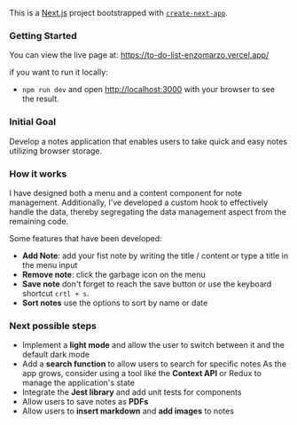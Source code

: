 This is a [Next.js](https://nextjs.org/) project bootstrapped with [`create-next-app`](https://github.com/vercel/next.js/tree/canary/packages/create-next-app).

### Getting Started

You can view the live page at: https://to-do-list-enzomarzo.vercel.app/

if you want to run it locally:
- `npm run dev` and open [http://localhost:3000](http://localhost:3000) with your browser to see the result.

### Initial Goal

Develop a notes application that enables users to take quick and easy notes utilizing browser storage.

### How it works

I have designed both a menu and a content component for note management. Additionally, I've developed a custom hook to effectively handle the data, thereby segregating the data management aspect from the remaining code.

Some features that have been developed:
- **Add Note**: add your fist note by writing the title / content or type a title in the menu input
- **Remove note**: click the garbage icon on the menu
- **Save note** don't forget to reach the save button or use the keyboard shortcut `crtl + s`.
- **Sort notes** use the options to sort by name or date

### Next possible steps

- Implement a **light mode** and allow the user to switch between it and the default dark mode
- Add a **search function** to allow users to search for specific notes
  As the app grows, consider using a tool like the **Context API** or Redux to manage the application's state
- Integrate the **Jest library** and add unit tests for components
- Allow users to save notes as **PDFs**
- Allow users to **insert markdown** and **add images** to notes
